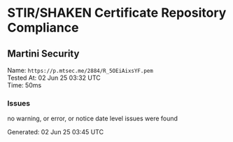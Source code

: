 # STIR/SHAKEN Certificate Repository Compliance

## Martini Security

Name: `https://p.mtsec.me/2884/R_5OEiAixsYF.pem`\
Tested At: 02 Jun 25 03:32 UTC\
Time: 50ms

### Issues

no warning, or error, or notice date level issues were found

Generated: 02 Jun 25 03:45 UTC